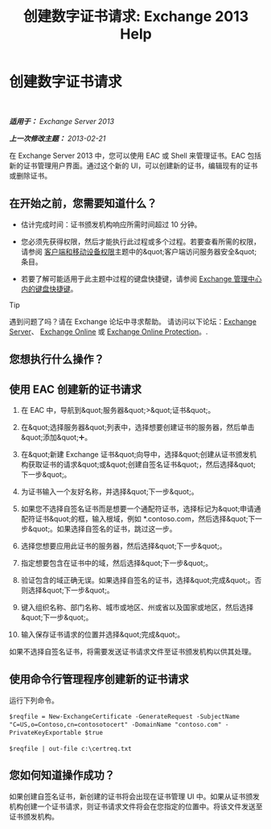 ﻿---
title: '创建数字证书请求: Exchange 2013 Help'
TOCTitle: 创建数字证书请求
ms:assetid: efb00de7-070b-46bf-a2fc-00d07ae085c1
ms:mtpsurl: https://technet.microsoft.com/zh-cn/library/Bb125165(v=EXCHG.150)
ms:contentKeyID: 52061563
ms.date: 05/21/2018
mtps_version: v=EXCHG.150
ms.translationtype: MT
---

# 创建数字证书请求

 

_**适用于：** Exchange Server 2013_

_**上一次修改主题：** 2013-02-21_

在 Exchange Server 2013 中，您可以使用 EAC 或 Shell 来管理证书。EAC 包括新的证书管理用户界面。通过这个新的 UI，可以创建新的证书，编辑现有的证书或删除证书。

## 在开始之前，您需要知道什么？

  - 估计完成时间：证书颁发机构响应所需时间超过 10 分钟。

  - 您必须先获得权限，然后才能执行此过程或多个过程。若要查看所需的权限，请参阅 [客户端和移动设备权限](clients-and-mobile-devices-permissions-exchange-2013-help.md)主题中的\&quot;客户端访问服务器安全\&quot;条目。

  - 若要了解可能适用于此主题中过程的键盘快捷键，请参阅 [Exchange 管理中心内的键盘快捷键](keyboard-shortcuts-in-the-exchange-admin-center-exchange-online-protection-help.md)。

> [!tip]
> 遇到问题了吗？请在 Exchange 论坛中寻求帮助。 请访问以下论坛：<a href="https://go.microsoft.com/fwlink/p/?linkid=60612">Exchange Server</a>、 <a href="https://go.microsoft.com/fwlink/p/?linkid=267542">Exchange Online</a> 或 <a href="https://go.microsoft.com/fwlink/p/?linkid=285351">Exchange Online Protection</a>。.


## 您想执行什么操作？

## 使用 EAC 创建新的证书请求

1.  在 EAC 中，导航到\&quot;服务器\&quot;\>\&quot;证书\&quot;。

2.  在\&quot;选择服务器\&quot;列表中，选择想要创建证书的服务器，然后单击\&quot;添加\&quot;![添加图标](images/JJ218640.c1e75329-d6d7-4073-a27d-498590bbb558(EXCHG.150).gif "添加图标")。

3.  在\&quot;新建 Exchange 证书\&quot;向导中，选择\&quot;创建从证书颁发机构获取证书的请求\&quot;或\&quot;创建自签名证书\&quot;，然后选择\&quot;下一步\&quot;。

4.  为证书输入一个友好名称，并选择\&quot;下一步\&quot;。

5.  如果您不选择自签名证书而是想要一个通配符证书，选择标记为\&quot;申请通配符证书\&quot;的框，输入根域，例如 \*.contoso.com，然后选择\&quot;下一步\&quot;。如果选择自签名的证书，跳过这一步。

6.  选择您想要应用此证书的服务器，然后选择\&quot;下一步\&quot;。

7.  指定想要包含在证书中的域，然后选择\&quot;下一步\&quot;。

8.  验证包含的域正确无误。如果选择自签名的证书，选择\&quot;完成\&quot;。否则选择\&quot;下一步\&quot;。

9.  键入组织名称、部门名称、城市或地区、州或省以及国家或地区，然后选择\&quot;下一步\&quot;。

10. 输入保存证书请求的位置并选择\&quot;完成\&quot;。

如果不选择自签名证书，将需要发送证书请求文件至证书颁发机构以供其处理。

## 使用命令行管理程序创建新的证书请求

运行下列命令。

    $reqfile = New-ExchangeCertificate -GenerateRequest -SubjectName "C=US,o=Contoso,cn=contosotocert" -DomainName "contoso.com" -PrivateKeyExportable $true

    $reqfile | out-file c:\certreq.txt

## 您如何知道操作成功？

如果创建自签名证书，新创建的证书将会出现在证书管理 UI 中。如果从证书颁发机构创建一个证书请求，则证书请求文件将会在您指定的位置中。将该文件发送至证书颁发机构。

